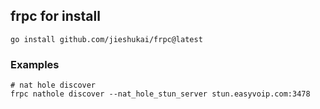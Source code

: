 ## frpc for install 

```shell
go install github.com/jieshukai/frpc@latest
```

### Examples
```shell
# nat hole discover
frpc nathole discover --nat_hole_stun_server stun.easyvoip.com:3478

```